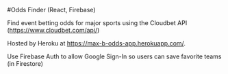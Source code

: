 #Odds Finder (React, Firebase)

Find event betting odds for major sports using the Cloudbet API (https://www.cloudbet.com/api/) 

Hosted by Heroku at https://max-b-odds-app.herokuapp.com/.

Use Firebase Auth to allow Google Sign-In so users can save favorite teams (in Firestore)

